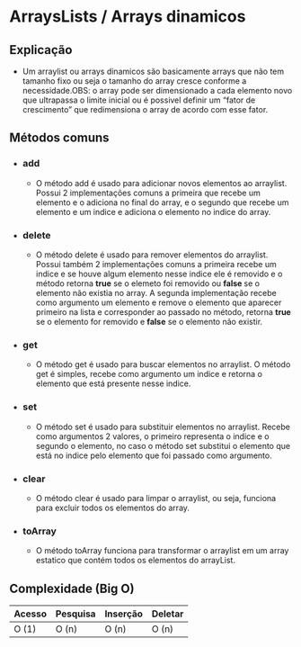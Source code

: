 # ArraysLists / Arrays dinamicos

## Explicação
- Um arraylist ou arrays dinamicos são basicamente arrays que não tem tamanho fixo ou seja o tamanho do array cresce conforme a necessidade.OBS: o array pode ser dimensionado a cada elemento novo que ultrapassa o limite inicial ou é possivel definir um “fator de crescimento” que redimensiona o array de acordo com esse fator.

## Métodos comuns

- ### add
    - O método add é usado para adicionar novos elementos ao arraylist. Possui 2 implementações comuns a primeira que recebe um elemento e o adiciona no final do array, e o segundo que recebe um elemento e um indice e adiciona o elemento no indice do array.

- ### delete
    - O método delete é usado para remover elementos do arraylist. Possui também 2 implementações comuns a primeira recebe um indice e se houve algum elemento nesse indice ele é removido e o método retorna <b>true</b> se o elemeto foi removido ou <b> false </b> se o elemento não existia no array. A segunda implementação recebe como argumento um elemento e remove o elemento que aparecer primeiro na lista e corresponder ao passado no método, retorna <b>true</b> se o elemento for removido e <b>false</b> se o elemento não existir.

- ### get
    - O método get é usado para buscar elementos no arraylist. O método get é simples, recebe como argumento um indice e retorna o elemento que está presente nesse indice.


- ### set
    - O método set é usado para substituir elementos no arraylist. Recebe como argumentos 2 valores, o primeiro representa o indice e o segundo o elemento, no caso o método set substitui o elemento que está no indice pelo elemento que foi passado como argumento.

- ### clear
    - O método clear é usado para limpar o arraylist, ou seja, funciona para excluir todos os elementos do array.

- ### toArray
    - O método toArray funciona para transformar o arraylist em um array estatico que contém todos os elementos do arrayList.


## Complexidade (Big O)

|   Acesso        |   Pesquisa      |   Inserção       |  Deletar      |
| -------------   | -------------   | -------------    | ------------- |
|   O (1)         |   O (n)         |   O (n)          |    O (n)      |